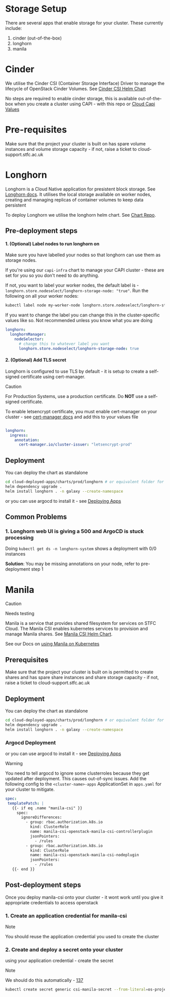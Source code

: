 # Storage Setup

There are several apps that enable storage for your cluster. These currently include:
1. cinder (out-of-the-box)
2. longhorn
3. manila

# Cinder

We utilise the Cinder CSI (Container Storage Interface) Driver to manage the lifecycle of OpenStack Cinder Volumes. See [Cinder CSI Helm Chart](https://github.com/kubernetes/cloud-provider-openstack/tree/master/charts/cinder-csi-plugin)

No steps are required to enable cinder storage, this is available out-of-the-box when you create a cluster using CAPI - with this repo or [Cloud Capi Values](https://github.com/stfc/cloud-capi-values/tree/master)

# Pre-requisites

Make sure that the project your cluster is built on has spare volume instances and volume storage capacity - if not, raise a ticket to cloud-support.stfc.ac.uk 

# Longhorn

Longhorn is a Cloud Native application for presistent block storage.  See [Longhorn docs](https://longhorn.io/docs/latest/). It utilises the local storage available on worker nodes, creating and managing replicas of container volumes to keep data persistent 

To deploy Longhorn we utilise the longhorn helm chart. See [Chart Repo](https://github.com/longhorn/longhorn/tree/master/chart).

## Pre-deployment steps

#### 1. **(Optional)** Label nodes to run longhorn on

Make sure you have labelled your nodes so that longhorn can use them as storage nodes. 

If you're using our `capi-infra` chart to manage your CAPI cluster - these are set for you so you don't need to do anything.  

If not, you want to label your worker nodes, the default label is - `longhorn.store.nodeselect/longhorn-storage-node: "true"`. Run the following on all your worker nodes:

```bash
kubectl label node my-worker-node longhorn.store.nodeselect/longhorn-storage-node="true" -n clusters
```

If you want to change the label you can change this in the cluster-specific values like so. Not recommended unless you know what you are doing

```yaml
longhorn:	
  longhornManager:	
    nodeSelector: 	
      # change this to whatever label you want	
      longhorn.store.nodeselect/longhorn-storage-node: true	
```	

#### 2. **(Optional)** Add TLS secret 	

Longhorn is configured to use TLS by default - it is setup to create a self-signed certificate using cert-manager.

> [!CAUTION]
> For Production Systems, use a production certificate.
> Do **NOT** use a self-signed certificate.


To enable letsencrypt certificate, you must enable cert-manager on your cluster - see [cert-manager docs](./misc.md) and add this to your values file
```yaml

longhorn:
  ingress:
    annotation:
      cert-manager.io/cluster-issuer: "letsencrypt-prod"
```
 
## Deployment

You can deploy the chart as standalone

```bash
cd cloud-deployed-apps/charts/prod/longhorn # or equivalent folder for dev/staging
helm dependency upgrade .
helm install longhorn . -n galaxy --create-namespace
```

or you can use argocd to install it - see [Deploying Apps](../deploying-apps.md)

## Common Problems 

### 1. Longhorn web UI is giving a 500 and ArgoCD is stuck processing

Doing `kubectl get ds -n longhorn-system` shows a deployment with 0/0 instances

**Solution**:  You may be missing annotations on your node, refer to pre-deployment step 1

# Manila

> [!CAUTION]
> Needs testing

Manila is a service that provides shared filesystem for services on STFC Cloud. The Manila CSI enables kubernetes services to provision and manage Manila shares. See [Manila CSI Helm Chart](https://github.com/kubernetes/cloud-provider-openstack/blob/master/docs/manila-csi-plugin/using-manila-csi-plugin.md).

See our Docs on [using Manila on Kubernetes](https://stfc.atlassian.net/wiki/spaces/SC/pages/117375031/Manila+on+Kubernetes) 

## Prerequisites

Make sure that the project your cluster is built on is permitted to create shares and has spare share instances and share storage capacity - if not, raise a ticket to cloud-support.stfc.ac.uk 

 ## Deployment

You can deploy the chart as standalone

```bash
cd cloud-deployed-apps/charts/prod/longhorn # or equivalent folder for dev/staging
helm dependency upgrade .
helm install longhorn . -n galaxy --create-namespace
```


### Argocd Deployment

or you can use argocd to install it - see [Deploying Apps](../deploying-apps.md)

>[!WARNING] 
> You need to tell argocd to ignore some clusterroles because they get updated after deployment. This causes out-of-sync issues.
> Add the following config to the `<cluster-name>-apps` ApplicationSet in `apps.yaml` for your cluster to mitigate.
> ```yaml
> spec:
>  templatePatch: |
>    {{- if eq .name "manila-csi" }}
>      spec:
>        ignoreDifferences:
>          - group: rbac.authorization.k8s.io
>            kind: ClusterRole
>            name: manila-csi-openstack-manila-csi-controllerplugin
>            jsonPointers:
>              - /rules
>          - group: rbac.authorization.k8s.io
>            kind: ClusterRole
>            name: manila-csi-openstack-manila-csi-nodeplugin
>            jsonPointers:
>              - /rules
>    {{- end }}
> ```

## Post-deployment steps

Once you deploy manila-csi onto your cluster - it wont work until you give it appropriate credentials to access openstack

### 1. Create an application credential for manila-csi 

> [!NOTE]
> You should reuse the application credential you used to create the cluster 

### 2. Create and deploy a secret onto your cluster

using your application credential - create the secret 

> [!NOTE]
> We should do this automatically - [137](https://github.com/stfc/cloud-deployed-apps/issues/137)

```bash
kubectl create secret generic csi-manila-secret --from-literal=os-projectID=<project-id>  --from-literal=os-userName=<username>  --from-literal=os-password=<password>  --from-literal=os-domainName=<domain> -n manila-csi
```
